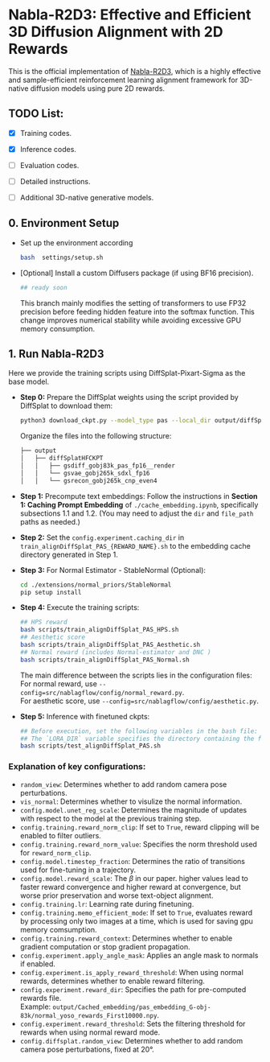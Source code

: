 # Nabla-R2D3: Effective and Efficient 3D Diffusion Alignment with 2D Rewards
This is the official implementation of [Nabla-R2D3](http://nabla-r2d3.github.io/), which is a highly effective and sample-efficient reinforcement learning alignment framework for 3D-native diffusion models using pure 2D rewards.

## TODO List:
- [x] Training codes.
- [x] Inference codes.
- [ ] Evaluation codes.
- [ ] Detailed instructions.
- [ ] Additional 3D-native generative models.


## 0. Environment Setup  
- Set up the environment according  

  ```bash
  bash  settings/setup.sh
  ```  
- [Optional] Install a custom Diffusers package (if using BF16 precision).
  ```bash  
  ## ready soon
  ``` 
  This branch mainly modifies the setting of transformers to use FP32 precision before feeding hidden feature into the softmax function. This change improves numerical stability while avoiding excessive GPU memory consumption.


## 1. Run Nabla-R2D3 
Here we provide the training scripts using DiffSplat-Pixart-Sigma as the base model. 

- **Step 0:** Prepare the DiffSplat weights using the script provided by DiffSplat to download them:  
  ```bash  
  python3 download_ckpt.py --model_type pas --local_dir output/diffSplatHFCKPT  
  ```  
  Organize the files into the following structure:  
  ```bash  
  ├── output  
  │   ├── diffSplatHFCKPT  
  │   │   ├── gsdiff_gobj83k_pas_fp16__render  
  │   │   └── gsvae_gobj265k_sdxl_fp16  
  │   │   └── gsrecon_gobj265k_cnp_even4  
  ```  

- **Step 1:** Precompute text embeddings: Follow the instructions in **Section 1: Caching Prompt Embedding** of `./cache_embedding.ipynb`, specifically subsections 1.1 and 1.2. (You may need to adjust the `dir` and `file_path` paths as needed.)

- **Step 2:** Set the `config.experiment.caching_dir` in `train_alignDiffSplat_PAS_{REWARD_NAME}.sh` to the embedding cache directory generated in Step 1. 



- **Step 3:** For Normal Estimator - StableNormal (Optional):  
  ```bash 
  cd ./extensions/normal_priors/StableNormal
  pip setup install 
  ```


- **Step 4:** Execute the training scripts:  
  ```bash  
  ## HPS reward  
  bash scripts/train_alignDiffSplat_PAS_HPS.sh  
  ## Aesthetic score  
  bash scripts/train_alignDiffSplat_PAS_Aesthetic.sh  
  ## Normal reward (includes Normal-estimator and DNC )
  bash scripts/train_alignDiffSplat_PAS_Normal.sh  
  ```  
  The main difference between the scripts lies in the configuration files:  
  For normal reward, use `--config=src/nablagflow/config/normal_reward.py`.  
  For aesthetic score, use `--config=src/nablagflow/config/aesthetic.py`. 
- **Step 5:** Inference with finetuned ckpts:  
  ```bash  
  ## Before execution, set the following variables in the bash file: `LORA_DIR`, `TAG`, `PROMPT_FILE`, and `OUTPUT_DIR`.
  ## The `LORA_DIR` variable specifies the directory containing the finetuned LoRA checkpoint generated in Step 4.
  bash scripts/test_alignDiffSplat_PAS.sh
  ```  


### Explanation of key configurations:  
  - `random_view`: Determines whether to add random camera pose perturbations.
  - `vis_normal`: Determines whether to visulize the normal information.  
  - `config.model.unet_reg_scale`: Determines the magnitude of updates with respect to the model at the previous training step.  
  - `config.training.reward_norm_clip`: If set to `True`, reward clipping will be enabled to filter outliers.
  - `config.training.reward_norm_value`: Specifies the norm threshold used for `reward_norm_clip`.
  - `config.model.timestep_fraction`: Determines the ratio of transitions used for fine-tuning in a trajectory.
  - `config.model.reward_scale`: The $\beta$ in our paper. higher values lead to faster reward convergence and higher reward at convergence, but worse prior preservation and worse text-object alignment.  
  - `config.training.lr`: Learning rate during finetuning.  
  - `config.training.memo_efficient_mode`: If set to `True`, evaluates reward by processing only two images at a time, which is used for saving gpu memory comsumption.  
  - `config.training.reward_context`: Determines whether to enable gradient computation or stop gradient propagation.
  - `config.experiment.apply_angle_mask`: Applies an angle mask to normals if enabled.  
  - `config.experiment.is_apply_reward_threshold`: When using normal rewards, determines whether to enable reward filtering.  
  - `config.experiment.reward_dir`: Specifies the path for pre-computed rewards file.  
    Example: `output/Cached_embedding/pas_embedding_G-obj-83k/normal_yoso_rewards_First10000.npy`.  
  - `config.experiment.reward_threshold`: Sets the filtering threshold for rewards when using normal reward mode.  
  - `config.diffsplat.random_view`: Determines whether to add random camera pose perturbations, fixed at 20°.  


